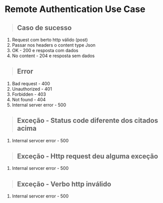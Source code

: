 # Remote Authentication Use Case

> ## Caso de sucesso
1. Request com berto http válido (post)
2. Passar nos headers o content type Json
3. OK - 200 e resposta com dados
4. No content - 204 e resposta sem dados

> ## Error
1. Bad request - 400
2. Unauthorized - 401
3. Forbidden - 403
4. Not found - 404
5. Internal server error - 500

> ## Exceção - Status code diferente dos citados acima
1. Internal servcer error - 500

> ## Exceção - Http request deu alguma exceção
1. Internal servcer error - 500

> ## Exceção - Verbo http inválido
1. Internal servcer error - 500